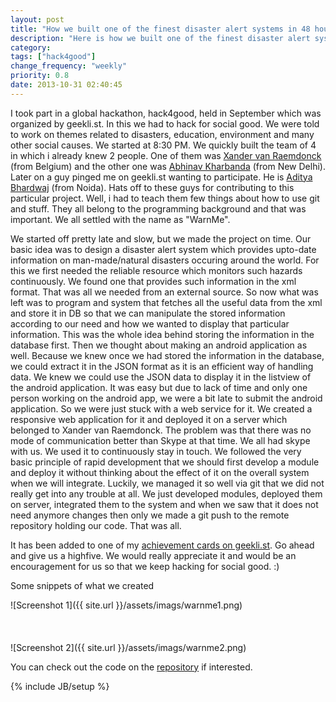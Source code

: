 ```yaml
---
layout: post
title: "How we built one of the finest disaster alert systems in 48 hours"
description: "Here is how we built one of the finest disaster alert system at hack4good hackathon in 48 hours"
category: 
tags: ["hack4good"]
change_frequency: "weekly"
priority: 0.8
date: 2013-10-31 02:40:45 
---
```


I took part in a global hackathon, hack4good, held in September which was organized by geekli.st. In this we had to hack for social good. We were told to work on themes related to disasters, education, environment and many other social causes. We started at 8:30 PM. We quickly built the team of 4 in which i already knew 2 people. One of them was [Xander van Raemdonck](https://plus.google.com/107608957662818373378) (from Belgium) and the other one was [Abhinav Kharbanda](https://www.facebook.com/abhinav.kharbanda) (from New Delhi). Later on a guy pinged me on geekli.st wanting to participate. He is [Aditya Bhardwaj](http://purezen.github.io/) (from Noida). Hats off to these guys for contributing to this particular project. Well, i had to teach them few things about how to use git and stuff. They all belong to the programming background and that was important. We all settled with the name as "WarnMe". 							

We started off pretty late and slow, but we made the project on time. Our basic idea was to design a disaster alert system which provides upto-date information on man-made/natural disasters occuring around the world. For this we first needed the reliable resource which monitors such hazards continuously. We found one that provides such information in the xml format. That was all we needed from an external source. So now what was left was to program and system that fetches all the useful data from the xml and store it in DB so that we can manipulate the stored information according to our need and how we wanted to display that particular information. This was the whole idea behind storing the information in the database first. Then we thought about making an android application as well. Because we knew once we had stored the information in the database, we could extract it in the JSON format as it is an efficient way of handling data. We knew we could use the JSON data to display it in the listview of the android application. It was easy but due to lack of time and only one person working on the android app, we were a bit late to submit the android application. So we were just stuck with a web service for it. We created a responsive web application for it and deployed it on a server which belonged to Xander van Raemdonck. The problem was that there was no mode of communication better than Skype at that time. We all had skype with us. We used it to continuously stay in touch. We followed the very basic principle of rapid development that we should first develop a module and deploy it without thinking about the effect of it on the overall system when we will integrate. Luckily, we managed it so well via git that we did not really get into any trouble at all. We just developed modules, deployed them on server, integrated them to the system and when we saw that it does not need anymore changes then only we made a git push to the remote repository holding our code. That was all. 						

It has been added to one of my [achievement cards on geekli.st](https://geekli.st/bhavyanshu/we-built-warnme-at-hack4good-02-online). Go ahead and give us a highfive. We would really appreciate it and would be an encouragement for us so that we keep hacking for social good. :)					

Some snippets of what we created					

![Screenshot 1]({{ site.url }}/assets/imags/warnme1.png)								
<br>							
<br>
![Screenshot 2]({{ site.url }}/assets/imags/warnme2.png)
							

You can check out the code on the [repository](http://git.geekli.st/hack4good-team/warnme) if interested. 

{% include JB/setup %}
